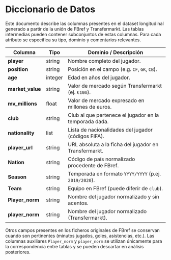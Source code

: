 # Diccionario de Datos

Este documento describe las columnas presentes en el dataset
longitudinal generado a partir de la unión de FBref y Transfermarkt.
Las tablas intermedias pueden contener subconjuntos de estas
columnas.  Para cada atributo se especifica su tipo, dominio y
comentarios relevantes.

| Columna            | Tipo     | Dominio / Descripción                                   |
|--------------------|----------|--------------------------------------------------------|
| **player**         | string   | Nombre completo del jugador.                          |
| **position**       | string   | Posición en el campo (e.g. `CF`, `GK`, `CB`).          |
| **age**            | integer  | Edad en años del jugador.                              |
| **market_value**   | string   | Valor de mercado según Transfermarkt (ej. `€10m`).     |
| **mv_millions**    | float    | Valor de mercado expresado en millones de euros.        |
| **club**           | string   | Club al que pertenece el jugador en la temporada dada. |
| **nationality**    | list     | Lista de nacionalidades del jugador (códigos FIFA).    |
| **player_url**     | string   | URL absoluta a la ficha del jugador en Transfermarkt.  |
| **Nation**         | string   | Código de país normalizado procedente de FBref.        |
| **Season**         | string   | Temporada en formato `YYYY/YYYY` (p.ej. `2019/2020`).   |
| **Team**           | string   | Equipo en FBref (puede diferir de `club`).             |
| **Player_norm**    | string   | Nombre del jugador normalizado y sin acentos.          |
| **player_norm**    | string   | Nombre del jugador normalizado (Transfermarkt).        |

Otros campos presentes en los ficheros originales de FBref se
conservan cuando son pertinentes (minutos jugados, goles, asistencias,
etc.).  Las columnas auxiliares `Player_norm` y `player_norm` se
utilizan únicamente para la correspondencia entre tablas y se pueden
descartar en análisis posteriores.